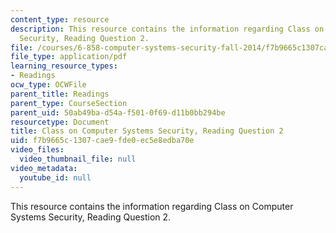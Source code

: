 ```yaml
---
content_type: resource
description: This resource contains the information regarding Class on Computer Systems
  Security, Reading Question 2.
file: /courses/6-858-computer-systems-security-fall-2014/f7b9665c1307cae9fde0ec5e8edba70e_MIT6_858F14_Reading2.pdf
file_type: application/pdf
learning_resource_types:
- Readings
ocw_type: OCWFile
parent_title: Readings
parent_type: CourseSection
parent_uid: 50ab49ba-d54a-f501-0f69-d11b0bb294be
resourcetype: Document
title: Class on Computer Systems Security, Reading Question 2
uid: f7b9665c-1307-cae9-fde0-ec5e8edba70e
video_files:
  video_thumbnail_file: null
video_metadata:
  youtube_id: null
---
```

This resource contains the information regarding Class on Computer Systems Security, Reading Question 2.

